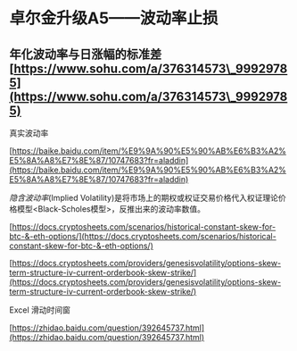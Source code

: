# 卓尔金升级A5——波动率止损

## 年化波动率与日涨幅的标准差 [https://www.sohu.com/a/376314573\_99929785](https://www.sohu.com/a/376314573\_99929785)

真实波动率

[https://baike.baidu.com/item/%E9%9A%90%E5%90%AB%E6%B3%A2%E5%8A%A8%E7%8E%87/10747683?fr=aladdin](https://baike.baidu.com/item/%E9%9A%90%E5%90%AB%E6%B3%A2%E5%8A%A8%E7%8E%87/10747683?fr=aladdin)

_隐含波动率_(Implied Volatility)是将市场上的期权或权证交易价格代入权证理论价格模型\<Black-Scholes模型>，反推出来的波动率数值。

[https://docs.cryptosheets.com/scenarios/historical-constant-skew-for-btc-&-eth-options/](https://docs.cryptosheets.com/scenarios/historical-constant-skew-for-btc-&-eth-options/)

[https://docs.cryptosheets.com/providers/genesisvolatility/options-skew-term-structure-iv-current-orderbook-skew-strike/](https://docs.cryptosheets.com/providers/genesisvolatility/options-skew-term-structure-iv-current-orderbook-skew-strike/)

Excel 滑动时间窗

[https://zhidao.baidu.com/question/392645737.html](https://zhidao.baidu.com/question/392645737.html)
